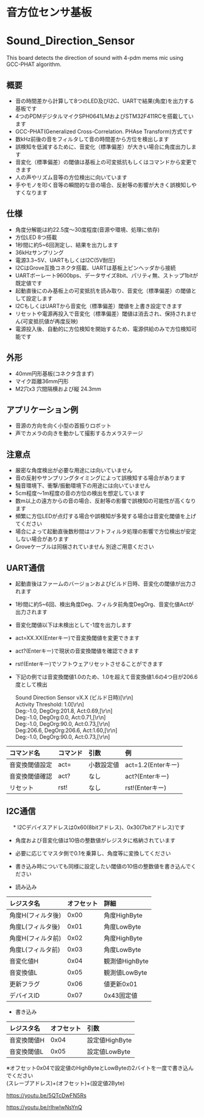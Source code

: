 #  音方位センサ基板
# Sound_Direction_Sensor
This board detects the direction of sound with 4-pdm mems mic using GCC-PHAT algorithm.

## 概要
  * 音の時間差から計算して8つのLED及びI2C、UARTで結果(角度)を出力する基板です  
  * 4つのPDMデジタルマイクSPH0641LMおよびSTM32F411RCを搭載しています  
  * GCC-PHAT(Generalized Cross-Correlation. PHAse Transform)方式です  
  * 数kHz前後の音をフィルタして音の時間差から方位を検出します  
  * 誤検知を低減するために、音変化（標準偏差）が大きい場合に角度出力します  
  * 音変化（標準偏差）の閾値は基板上の可変抵抗もしくはコマンドから変更できます  
  * 人の声やリズム音等の方位検出に向いています  
  * 手やモノを叩く音等の瞬間的な音の場合、反射等の影響が大きく誤検知しやすくなります  
  
## 仕様
  * 角度分解能は約22.5度～30度程度(音源や環境、処理に依存)
  * 方位LED 8つ搭載
  * 1秒間に約5~6回測定し、結果を出力します  
  * 36kHzサンプリング
  * 電源3.3~5V、UARTもしくはI2C(5V耐圧)
  * I2CはGrove互換コネクタ搭載、UARTは基板上ピンヘッダから接続  
  * UARTボーレート9600bps、データサイズ8bit、パリティ無、ストップ1bitが既定値です  
  * 起動直後にのみ基板上の可変抵抗を読み取り、音変化（標準偏差）の閾値として設定します  
  * I2CもしくはUARTから音変化（標準偏差）閾値を上書き設定できます  
  * リセットや電源再投入で音変化（標準偏差）閾値は消去され、保持されません(可変抵抗値が再度反映)  
  * 電源投入後、自動的に方位検知を開始するため、電源供給のみで方位検知可能です  
  
## 外形
  * 40mm円形基板(コネクタ含まず)
  * マイク距離36mm円形
  * M2穴x3 穴間隔横および縦 24.3mm
  
## アプリケーション例
  * 音源の方向を向く小型の首振りロボット  
  * 声でカメラの向きを動かして撮影するカメラステージ
   
## 注意点
  * 厳密な角度検出が必要な用途には向いていません  
  * 音の反射やサンプリングタイミングによって誤検知する場合があります  
  * 騒音環境下、衝撃/振動環境下の用途には向いていません  
  * 5cm程度～1m程度の音の方位の検出を想定しています  
  * 数m以上の遠方からの音の場合、反射等の影響で誤検知の可能性が高くなります  
  * 頻繁に方位LEDが点灯する場合や誤検知が多発する場合は音変化閾値を上げてください  
  * 場合によって起動直後数秒間はソフトフィルタ処理の影響で方位検出が安定しない場合があります  
  * Groveケーブルは同梱されていません 別途ご用意ください   
  
## UART通信 
  * 起動直後はファームのバージョンおよびビルド日時、音変化の閾値が出力されます  
  * 1秒間に約5~6回、検出角度Deg、フィルタ前角度DegOrg、音変化値Actが出力されます  
  * 音変化閾値以下は未検出として-1度を出力します  
  * act=XX.XX(Enterキー)で音変換閾値を変更できます  
  * act?(Enterキー)で現状の音変換閾値を確認できます  
  * rst!(Enterキー)でソフトウェアリセットさせることができます 
  * 下記の例では音変換閾値1.0のため、1.0を超えて音変換値1.6の4つ目が206.6度として検出  
    
	Sound Direction Sensor vX.X (ビルド日時)[\r\n]  
	Activity Threshold: 1.0[\r\n]  
	Deg:-1.0,        DegOrg:201.8,   Act:0.69,[\r\n]  
	Deg:-1.0,        DegOrg:0.0,     Act:0.71,[\r\n]  
	Deg:-1.0,        DegOrg:90.0,    Act:0.73,[\r\n]  
	Deg:206.6,       DegOrg:206.6,   Act:1.60,[\r\n]  
	Deg:-1.0,        DegOrg:90.0,    Act:0.73,[\r\n]  

| コマンド名 | コマンド | 引数 | 例 | 
|:-----------|:------------|:------------|:------------|
| 音変換閾値設定 | act= | 小数設定値 | act=1.2(Enterキー) |
| 音変換閾値確認 | act? | なし | act?(Enterキー) |
| リセット |	rst! | なし | rst!(Enterキー) | 



## I2C通信
　 * I2Cデバイスアドレスは0x60(8bitアドレス)、0x30(7bitアドレス)です  
  * 角度および音変化値は10倍の整数値がレジスタに格納されています  
  * 必要に応じてマスタ側で0.1を乗算し、角度等に変換してください  
  * 書き込み時についても同様に設定したい閾値の10倍の整数値を書き込んでください  
    
  * 読み込み
  
| レジスタ名 | オフセット | 詳細 | 
|:-----------|:------------|:------------|
| 角度H(フィルタ後) |0x00 | 角度HighByte | 
| 角度L(フィルタ後) |0x01 | 角度LowByte | 
| 角度H(フィルタ前) |0x02 | 角度HighByte | 
| 角度L(フィルタ前) |0x03 | 角度LowByte | 
| 音変化値H |0x04 | 観測値HighByte | 
| 音変換値L |0x05 | 観測値LowByte | 
| 更新フラグ |0x06 | 値更新0x01 | 
| デバイスID |0x07 | 0x43固定値 | 

  
  * 書き込み  
  
| レジスタ名 | オフセット | 引数 | 
|:-----------|:------------|:------------|
| 音変換閾値H |0x04 | 設定値HighByte | 
| 音変換閾値L |0x05 | 設定値LowByte | 

※オフセット0x04で設定値のHighByteとLowByteの2バイトを一度で書き込んでください  
(スレーブアドレス)+(オフセット)+(設定値2Byte)  

https://youtu.be/5QTcDwFN5Rs

https://youtu.be/rlhwlwNsYnQ



